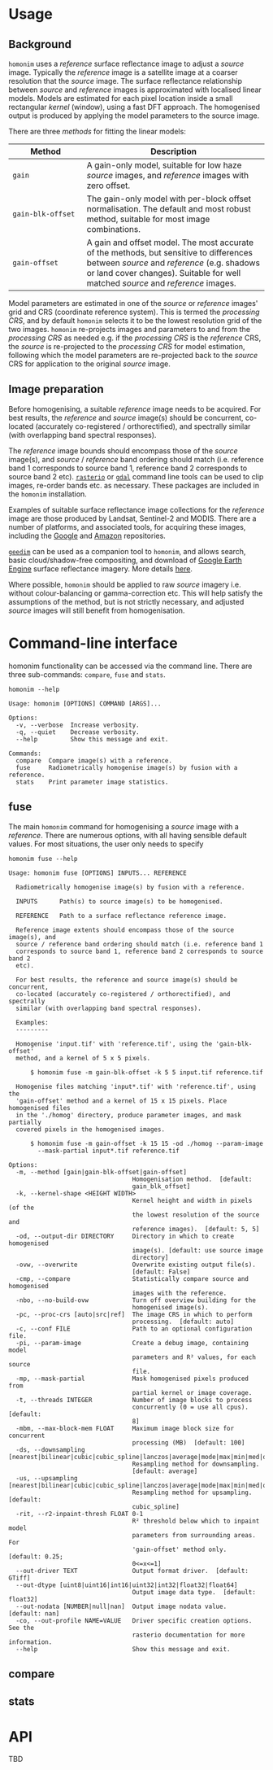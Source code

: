 # Usage
## Background
`homonim` uses a *reference* surface reflectance image to adjust a *source* image.  Typically the *reference* image is a satellite image at a coarser resolution that the *source* image. The surface reflectance relationship between *source*  and *reference* images is approximated with localised linear models.  Models are estimated for each pixel location inside a small rectangular *kernel* (window), using a fast DFT approach.  The homogenised output is produced by applying the model parameters to the source image.  

There are three *methods* for fitting the linear models:

| <div style="width:130px">Method</div>  | Description |
| ----------------- |------------ |
| `gain`            | A gain-only model, suitable for low haze *source* images, and *reference* images with zero offset. |  
| `gain-blk-offset` | The gain-only model with per-block offset normalisation.  The default and most robust method, suitable for most image combinations. |
| `gain-offset`     | A gain and offset model.  The most accurate of the methods, but sensitive to differences between *source* and *reference* (e.g. shadows or land cover changes).  Suitable for well matched *source* and *reference* images. | 

Model parameters are estimated in one of the *source* or *reference* images' grid and CRS (coordinate reference system).  This is termed the *processing CRS*, and by default `homonim` selects it to be the lowest resolution grid of the two images.  `homonim` re-projects images and parameters to and from the *processing CRS* as needed e.g. if the *processing CRS* is the *reference* CRS, the *source* is re-projected to the *processing CRS* for model estimation, following which the model parameters are re-projected back to the *source* CRS for application to the original *source* image.    
 

## Image preparation
Before homogenising, a suitable *reference* image needs to be acquired.  For best results, the *reference* and *source* image(s) should be concurrent, co-located (accurately co-registered / orthorectified), and spectrally similar (with overlapping band spectral responses).

The *reference* image bounds should encompass those of the *source* image(s), and *source* / *reference* band ordering should match (i.e. reference band 1 corresponds to source band 1, reference band 2 corresponds to source band 2 etc).  [`rasterio`](https://rasterio.readthedocs.io/en/latest/cli.html) or [`gdal`](https://gdal.org/programs/index.html) command line tools can be used to clip images, re-order bands etc. as necessary.  These packages are included in the `homonim` installation.  

Examples of suitable surface reflectance image collections for the *reference* image are those produced by Landsat, Sentinel-2 and MODIS.  There are a number of platforms, and associated tools, for acquiring these images, including the [Google](https://developers.google.com/earth-engine/datasets) and [Amazon](https://aws.amazon.com/earth/) repositories.  

[`geedim`](https://github.com/dugalh/geedim) can be used as a companion tool to `homonim`, and allows search, basic cloud/shadow-free compositing, and download of [Google Earth Engine](https://developers.google.com/earth-engine/datasets) surface reflectance imagery.  More details [here](https://github.com/dugalh/geedim).

Where possible, `homonim` should be applied to raw  *source* imagery i.e. without colour-balancing or gamma-correction etc.  This will help satisfy the assumptions of the method, but is not strictly necessary, and adjusted *source* images will still benefit from homogenisation.  

# Command-line interface
homonim functionality can be accessed via the command line.  There are three sub-commands: `compare`, `fuse` and `stats`.   
```
homonim --help
```
```
Usage: homonim [OPTIONS] COMMAND [ARGS]...

Options:
  -v, --verbose  Increase verbosity.
  -q, --quiet    Decrease verbosity.
  --help         Show this message and exit.

Commands:
  compare  Compare image(s) with a reference.
  fuse     Radiometrically homogenise image(s) by fusion with a reference.
  stats    Print parameter image statistics.
```
## fuse
The main `homonim` command for homogenising a *source* image with a *reference*.  There are numerous options, with all having sensible default values.  For most situations, the user only needs to specify  

```
homonim fuse --help
```
```
Usage: homonim fuse [OPTIONS] INPUTS... REFERENCE

  Radiometrically homogenise image(s) by fusion with a reference.

  INPUTS      Path(s) to source image(s) to be homogenised.

  REFERENCE   Path to a surface reflectance reference image.

  Reference image extents should encompass those of the source image(s), and
  source / reference band ordering should match (i.e. reference band 1
  corresponds to source band 1, reference band 2 corresponds to source band 2
  etc).

  For best results, the reference and source image(s) should be concurrent,
  co-located (accurately co-registered / orthorectified), and spectrally
  similar (with overlapping band spectral responses).

  Examples:
  ---------

  Homogenise 'input.tif' with 'reference.tif', using the 'gain-blk-offset'
  method, and a kernel of 5 x 5 pixels.

      $ homonim fuse -m gain-blk-offset -k 5 5 input.tif reference.tif

  Homogenise files matching 'input*.tif' with 'reference.tif', using the
  'gain-offset' method and a kernel of 15 x 15 pixels. Place homogenised files
  in the './homog' directory, produce parameter images, and mask partially
  covered pixels in the homogenised images.

      $ homonim fuse -m gain-offset -k 15 15 -od ./homog --param-image
        --mask-partial input*.tif reference.tif

Options:
  -m, --method [gain|gain-blk-offset|gain-offset]
                                  Homogenisation method.  [default:
                                  gain_blk_offset]
  -k, --kernel-shape <HEIGHT WIDTH>
                                  Kernel height and width in pixels (of the
                                  the lowest resolution of the source and
                                  reference images).  [default: 5, 5]
  -od, --output-dir DIRECTORY     Directory in which to create homogenised
                                  image(s). [default: use source image
                                  directory]
  -ovw, --overwrite               Overwrite existing output file(s).
                                  [default: False]
  -cmp, --compare                 Statistically compare source and homogenised
                                  images with the reference.
  -nbo, --no-build-ovw            Turn off overview building for the
                                  homogenised image(s).
  -pc, --proc-crs [auto|src|ref]  The image CRS in which to perform
                                  processing.  [default: auto]
  -c, --conf FILE                 Path to an optional configuration file.
  -pi, --param-image              Create a debug image, containing model
                                  parameters and R² values, for each source
                                  file.
  -mp, --mask-partial             Mask homogenised pixels produced from
                                  partial kernel or image coverage.
  -t, --threads INTEGER           Number of image blocks to process
                                  concurrently (0 = use all cpus).  [default:
                                  8]
  -mbm, --max-block-mem FLOAT     Maximum image block size for concurrent
                                  processing (MB)  [default: 100]
  -ds, --downsampling [nearest|bilinear|cubic|cubic_spline|lanczos|average|mode|max|min|med|q1|q3|sum|rms]
                                  Resampling method for downsampling.
                                  [default: average]
  -us, --upsampling [nearest|bilinear|cubic|cubic_spline|lanczos|average|mode|max|min|med|q1|q3|sum|rms]
                                  Resampling method for upsampling.  [default:
                                  cubic_spline]
  -rit, --r2-inpaint-thresh FLOAT 0-1
                                  R² threshold below which to inpaint model
                                  parameters from surrounding areas. For
                                  'gain-offset' method only.  [default: 0.25;
                                  0<=x<=1]
  --out-driver TEXT               Output format driver.  [default: GTiff]
  --out-dtype [uint8|uint16|int16|uint32|int32|float32|float64]
                                  Output image data type.  [default: float32]
  --out-nodata [NUMBER|null|nan]  Output image nodata value.  [default: nan]
  -co, --out-profile NAME=VALUE   Driver specific creation options.  See the
                                  rasterio documentation for more information.
  --help                          Show this message and exit.
```
## compare
## stats

# API
TBD